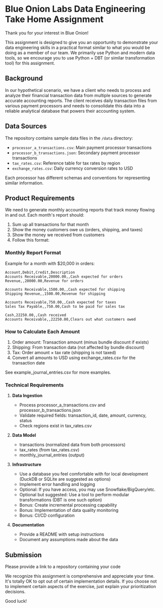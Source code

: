 # Blue Onion Labs Data Engineering Take Home Assignment

Thank you for your interest in Blue Onion!

This assignment is designed to give you an opportunity to demonstrate your data engineering skills in a practical format similar to what you would be doing as a member of our team. We primarily use Python and modern data tools, so we encourage you to use Python + DBT (or similar transformation tool) for this assignment.

## Background

In our hypothetical scenario, we have a client who needs to process and analyze their financial transaction data from multiple sources to generate accurate accounting reports. The client receives daily transaction files from various payment processors and needs to consolidate this data into a reliable analytical database that powers their accounting system.

## Data Sources

The repository contains sample data files in the `/data` directory:
- `processor_a_transactions.csv`: Main payment processor transactions
- `processor_b_transactions.json`: Secondary payment processor transactions
- `tax_rates.csv`: Reference table for tax rates by region
- `exchange_rates.csv`: Daily currency conversion rates to USD

Each processor has different schemas and conventions for representing similar information.

## Product Requirements

We need to generate monthly accounting reports that track money flowing in and out. Each month's report should:
1. Sum up all transactions for that month
2. Show the money customers owe us (orders, shipping, and taxes)
3. Show the money we received from customers
4. Follow this format:

### Monthly Report Format
Example for a month with $20,000 in orders:
```csv
Account,Debit,Credit,Description
Accounts Receivable,20000.00,,Cash expected for orders
Revenue,,20000.00,Revenue for orders

Accounts Receivable,1500.00,,Cash expected for shipping
Shipping Revenue,,1500.00,Revenue for shipping

Accounts Receivable,750.00,,Cash expected for taxes
Sales Tax Payable,,750.00,Cash to be paid for sales tax

Cash,22250.00,,Cash received
Accounts Receivable,,22250.00,Clears out what customers owed
```

### How to Calculate Each Amount
1. Order amount: Transaction amount (minus bundle discount if exists)
2. Shipping: From transaction data (not affected by bundle discount)
3. Tax: Order amount × tax rate (shipping is not taxed)
4. Convert all amounts to USD using exchange_rates.csv for the transaction date

See example_journal_entries.csv for more examples.

### Technical Requirements

1. **Data Ingestion**
   - Process processor_a_transactions.csv and processor_b_transactions.json
   - Validate required fields: transaction_id, date, amount, currency, status
   - Check regions exist in tax_rates.csv

2. **Data Model**
   - transactions (normalized data from both processors)
   - tax_rates (from tax_rates.csv)
   - monthly_journal_entries (output)

3. **Infrastructure**
   - Use a database you feel comfortable with for local development (DuckDB or SQLite are suggested as options)
   - Implement error handling and logging
   - Optional: If you have access, you may use Snowflake/BigQuery/etc.
   - Optional but suggested: Use a tool to perform modular transformations (DBT is one such option)
   - Bonus: Create incremental processing capability
   - Bonus: Implementation of data quality monitoring
   - Bonus: CI/CD configuration

4. **Documentation**
   - Provide a README with setup instructions
   - Document any assumptions made about the data

## Submission

Please provide a link to a repository containing your code

We recognize this assignment is comprehensive and appreciate your time. It's totally OK to opt out of certain implementation details. If you choose not to implement certain aspects of the exercise, just explain your prioritization decisions.

Good luck!
